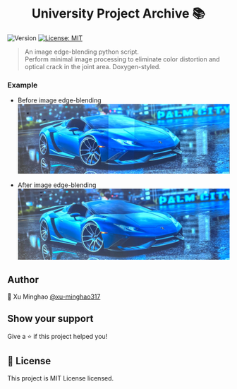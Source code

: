 <h1 align="center"> University Project Archive 📚</h1>
<p>
    <img alt="Version" src="https://img.shields.io/badge/version-1.0.0-blue.svg?cacheSeconds=2592000" />
  <a href="https://opensource.org/licenses/MIT" target="_blank">
    <img alt="License: MIT" src="https://img.shields.io/badge/License-MIT-yellow.svg" />
  </a>
</p>

> An image edge-blending python script.  
> Perform minimal image processing to eliminate color distortion and optical crack in the joint area. Doxygen-styled.

### Example

- Before image edge-blending
![before](doxygen/before_edge_blending.jpg)

- After image edge-blending
![after](doxygen/after_edge_blending.jpg)

## Author

👤 Xu Minghao [@xu-minghao317](https://github.com/xu-minghao317)

## Show your support

Give a ⭐️ if this project helped you!

## 📝 License

This project is MIT License licensed.
